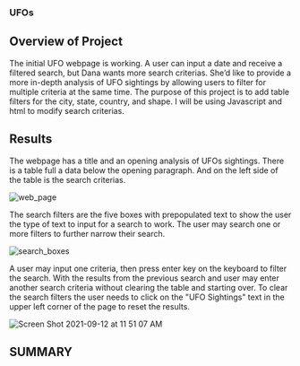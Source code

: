 ### UFOs

## Overview of Project
The initial UFO webpage is working. A user can input a date and receive a filtered search, but Dana wants more search criterias. 
She’d like to provide a more in-depth analysis of UFO sightings by allowing users to filter for multiple criteria at the same 
time. The purpose of this project is to add table filters for the city, state, country, and shape. I will be using Javascript
and html to modify search criterias.

## Results
The webpage has a title and an opening analysis of UFOs sightings. There is a table full a data below the opening paragraph. And 
on the left side of the table is the search criterias. 

![web_page](https://user-images.githubusercontent.com/86200136/132993864-03c2ae7c-8662-4a8e-8286-bed327d5764b.png)

The search filters are the five boxes with prepopulated text to show the user the type of text to input for a search to work. The user
may search one or more filters to further narrow their search. 

![search_boxes](https://user-images.githubusercontent.com/86200136/132994056-8410e41f-99ec-4f6d-b30d-5187a4d8e8d1.png)

A user may input one criteria, then press enter key on the keyboard to filter the search. With the results from the previous search
and user may enter another search criteria without clearing the table and starting over. To clear the search filters the user needs 
to click on the "UFO Sightings" text in the upper left corner of the page to reset the results. 

![Screen Shot 2021-09-12 at 11 51 07 AM](https://user-images.githubusercontent.com/86200136/132994227-4da60702-9473-4e56-8799-fcfa2f8a95a3.png)




## SUMMARY

